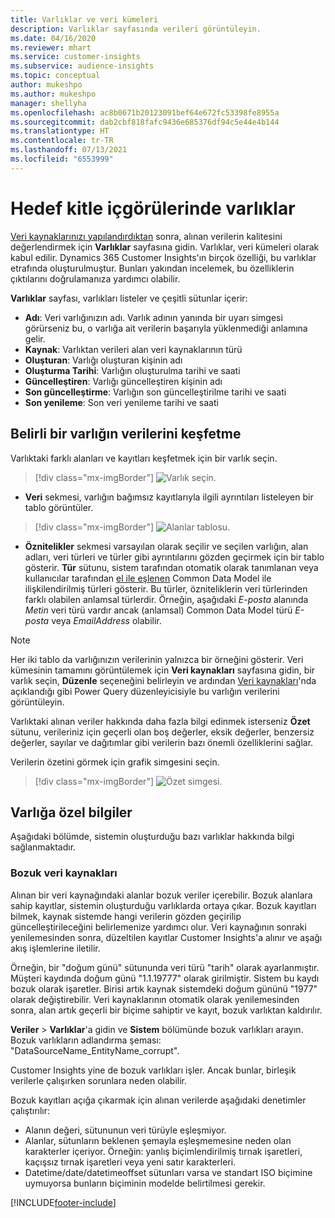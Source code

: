 ```yaml
---
title: Varlıklar ve veri kümeleri
description: Varlıklar sayfasında verileri görüntüleyin.
ms.date: 04/16/2020
ms.reviewer: mhart
ms.service: customer-insights
ms.subservice: audience-insights
ms.topic: conceptual
author: mukeshpo
ms.author: mukeshpo
manager: shellyha
ms.openlocfilehash: ac8b0671b20123091bef64e672fc53398fe8955a
ms.sourcegitcommit: dab2cbf818fafc9436e685376df94c5e44e4b144
ms.translationtype: HT
ms.contentlocale: tr-TR
ms.lasthandoff: 07/13/2021
ms.locfileid: "6553999"
---
```

# <a name="entities-in-audience-insights"></a>Hedef kitle içgörülerinde varlıklar

[Veri kaynaklarınızı yapılandırdıktan](data-sources.md) sonra, alınan verilerin kalitesini değerlendirmek için **Varlıklar** sayfasına gidin. Varlıklar, veri kümeleri olarak kabul edilir. Dynamics 365 Customer Insights'ın birçok özelliği, bu varlıklar etrafında oluşturulmuştur. Bunları yakından incelemek, bu özelliklerin çıktılarını doğrulamanıza yardımcı olabilir.

**Varlıklar** sayfası, varlıkları listeler ve çeşitli sütunlar içerir:

- **Adı**: Veri varlığınızın adı. Varlık adının yanında bir uyarı simgesi görürseniz bu, o varlığa ait verilerin başarıyla yüklenmediği anlamına gelir.
- **Kaynak**: Varlıktan verileri alan veri kaynaklarının türü
- **Oluşturan**: Varlığı oluşturan kişinin adı
- **Oluşturma Tarihi**: Varlığın oluşturulma tarihi ve saati
- **Güncelleştiren**: Varlığı güncelleştiren kişinin adı
- **Son güncelleştirme**: Varlığın son güncelleştirilme tarihi ve saati
- **Son yenileme**: Son veri yenileme tarihi ve saati

## <a name="explore-a-specific-entitys-data"></a>Belirli bir varlığın verilerini keşfetme

Varlıktaki farklı alanları ve kayıtları keşfetmek için bir varlık seçin.

> [!div class="mx-imgBorder"]
> ![Varlık seçin.](media/data-manager-entities-data.png "Bir varlık seçin")

- **Veri** sekmesi, varlığın bağımsız kayıtlarıyla ilgili ayrıntıları listeleyen bir tablo görüntüler.

> [!div class="mx-imgBorder"]
> ![Alanlar tablosu.](media/data-manager-entities-fields.PNG "Alanlar tablosu")

- **Öznitelikler** sekmesi varsayılan olarak seçilir ve seçilen varlığın, alan adları, veri türleri ve türler gibi ayrıntılarını gözden geçirmek için bir tablo gösterir. **Tür** sütunu, sistem tarafından otomatik olarak tanımlanan veya kullanıcılar tarafından [el ile eşlenen](map-entities.md) Common Data Model ile ilişkilendirilmiş türleri gösterir. Bu türler, özniteliklerin veri türlerinden farklı olabilen anlamsal türlerdir. Örneğin, aşağıdaki *E-posta* alanında *Metin* veri türü vardır ancak (anlamsal) Common Data Model türü *E-posta* veya *EmailAddress* olabilir.

> [!NOTE]
> Her iki tablo da varlığınızın verilerinin yalnızca bir örneğini gösterir. Veri kümesinin tamamını görüntülemek için **Veri kaynakları** sayfasına gidin, bir varlık seçin, **Düzenle** seçeneğini belirleyin ve ardından [Veri kaynakları](data-sources.md)'nda açıklandığı gibi Power Query düzenleyicisiyle bu varlığın verilerini görüntüleyin.

Varlıktaki alınan veriler hakkında daha fazla bilgi edinmek isterseniz **Özet** sütunu, verileriniz için geçerli olan boş değerler, eksik değerler, benzersiz değerler, sayılar ve dağıtımlar gibi verilerin bazı önemli özelliklerini sağlar.

Verilerin özetini görmek için grafik simgesini seçin.

> [!div class="mx-imgBorder"]
> ![Özet simgesi.](media/data-manager-entities-summary.png "Veri özeti tablosu")

## <a name="entity-specific-information"></a>Varlığa özel bilgiler

Aşağıdaki bölümde, sistemin oluşturduğu bazı varlıklar hakkında bilgi sağlanmaktadır.

### <a name="corrupted-data-sources"></a>Bozuk veri kaynakları

Alınan bir veri kaynağındaki alanlar bozuk veriler içerebilir. Bozuk alanlara sahip kayıtlar, sistemin oluşturduğu varlıklarda ortaya çıkar. Bozuk kayıtları bilmek, kaynak sistemde hangi verilerin gözden geçirilip güncelleştirileceğini belirlemenize yardımcı olur. Veri kaynağının sonraki yenilemesinden sonra, düzeltilen kayıtlar Customer Insights'a alınır ve aşağı akış işlemlerine iletilir. 

Örneğin, bir "doğum günü" sütununda veri türü "tarih" olarak ayarlanmıştır. Müşteri kaydında doğum günü "1.1.19777" olarak girilmiştir. Sistem bu kaydı bozuk olarak işaretler. Birisi artık kaynak sistemdeki doğum gününü "1977" olarak değiştirebilir. Veri kaynaklarının otomatik olarak yenilemesinden sonra, alan artık geçerli bir biçime sahiptir ve kayıt, bozuk varlıktan kaldırılır. 

**Veriler** > **Varlıklar**'a gidin ve **Sistem** bölümünde bozuk varlıkları arayın. Bozuk varlıkların adlandırma şeması: "DataSourceName_EntityName_corrupt".

Customer Insights yine de bozuk varlıkları işler. Ancak bunlar, birleşik verilerle çalışırken sorunlara neden olabilir.

Bozuk kayıtları açığa çıkarmak için alınan verilerde aşağıdaki denetimler çalıştırılır: 

- Alanın değeri, sütununun veri türüyle eşleşmiyor.
- Alanlar, sütunların beklenen şemayla eşleşmemesine neden olan karakterler içeriyor. Örneğin: yanlış biçimlendirilmiş tırnak işaretleri, kaçışsız tırnak işaretleri veya yeni satır karakterleri.
- Datetime/date/datetimeoffset sütunları varsa ve standart ISO biçimine uymuyorsa bunların biçiminin modelde belirtilmesi gerekir.



[!INCLUDE[footer-include](../includes/footer-banner.md)]
